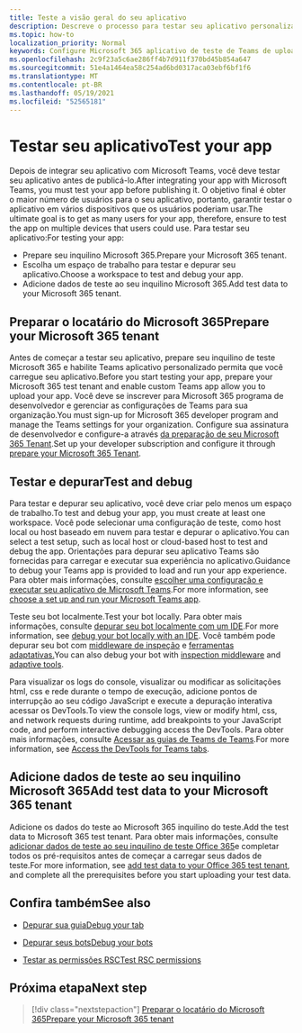 ```yaml
---
title: Teste a visão geral do seu aplicativo
description: Descreve o processo para testar seu aplicativo personalizado Teams em Microsoft 365
ms.topic: how-to
localization_priority: Normal
keywords: Configure Microsoft 365 aplicativo de teste de Teams de upload de inquilinos
ms.openlocfilehash: 2c9f23a5c6ae286ff4b7d911f370bd45b854a647
ms.sourcegitcommit: 51e4a1464ea58c254ad6bd0317aca03ebf6bf1f6
ms.translationtype: MT
ms.contentlocale: pt-BR
ms.lasthandoff: 05/19/2021
ms.locfileid: "52565181"
---
```

# <a name="test-your-app"></a><span data-ttu-id="1b470-104">Testar seu aplicativo</span><span class="sxs-lookup"><span data-stu-id="1b470-104">Test your app</span></span>

<span data-ttu-id="1b470-105">Depois de integrar seu aplicativo com Microsoft Teams, você deve testar seu aplicativo antes de publicá-lo.</span><span class="sxs-lookup"><span data-stu-id="1b470-105">After integrating your app with Microsoft Teams, you must test your app before publishing it.</span></span> <span data-ttu-id="1b470-106">O objetivo final é obter o maior número de usuários para o seu aplicativo, portanto, garantir testar o aplicativo em vários dispositivos que os usuários poderiam usar.</span><span class="sxs-lookup"><span data-stu-id="1b470-106">The ultimate goal is to get as many users for your app, therefore, ensure to test the app on multiple devices that users could use.</span></span> <span data-ttu-id="1b470-107">Para testar seu aplicativo:</span><span class="sxs-lookup"><span data-stu-id="1b470-107">For testing your app:</span></span>

* <span data-ttu-id="1b470-108">Prepare seu inquilino Microsoft 365.</span><span class="sxs-lookup"><span data-stu-id="1b470-108">Prepare your Microsoft 365 tenant.</span></span>
* <span data-ttu-id="1b470-109">Escolha um espaço de trabalho para testar e depurar seu aplicativo.</span><span class="sxs-lookup"><span data-stu-id="1b470-109">Choose a workspace to test and debug your app.</span></span>
* <span data-ttu-id="1b470-110">Adicione dados de teste ao seu inquilino Microsoft 365.</span><span class="sxs-lookup"><span data-stu-id="1b470-110">Add test data to your Microsoft 365 tenant.</span></span>

## <a name="prepare-your-microsoft-365-tenant"></a><span data-ttu-id="1b470-111">Preparar o locatário do Microsoft 365</span><span class="sxs-lookup"><span data-stu-id="1b470-111">Prepare your Microsoft 365 tenant</span></span>

<span data-ttu-id="1b470-112">Antes de começar a testar seu aplicativo, prepare seu inquilino de teste Microsoft 365 e habilite Teams aplicativo personalizado permita que você carregue seu aplicativo.</span><span class="sxs-lookup"><span data-stu-id="1b470-112">Before you start testing your app, prepare your Microsoft 365 test tenant and enable custom Teams app allow you to upload your app.</span></span> <span data-ttu-id="1b470-113">Você deve se inscrever para Microsoft 365 programa de desenvolvedor e gerenciar as configurações de Teams para sua organização.</span><span class="sxs-lookup"><span data-stu-id="1b470-113">You must sign-up for Microsoft 365 developer program and manage the Teams settings for your organization.</span></span> <span data-ttu-id="1b470-114">Configure sua assinatura de desenvolvedor e configure-a através [da preparação de seu Microsoft 365 Tenant](~/concepts/build-and-test/prepare-your-o365-tenant.md).</span><span class="sxs-lookup"><span data-stu-id="1b470-114">Set up your developer subscription and configure it through [prepare your Microsoft 365 Tenant](~/concepts/build-and-test/prepare-your-o365-tenant.md).</span></span>

## <a name="test-and-debug"></a><span data-ttu-id="1b470-115">Testar e depurar</span><span class="sxs-lookup"><span data-stu-id="1b470-115">Test and debug</span></span>

<span data-ttu-id="1b470-116">Para testar e depurar seu aplicativo, você deve criar pelo menos um espaço de trabalho.</span><span class="sxs-lookup"><span data-stu-id="1b470-116">To test and debug your app, you must create at least one workspace.</span></span> <span data-ttu-id="1b470-117">Você pode selecionar uma configuração de teste, como host local ou host baseado em nuvem para testar e depurar o aplicativo.</span><span class="sxs-lookup"><span data-stu-id="1b470-117">You can select a test setup, such as local host or cloud-based host to test and debug the app.</span></span> <span data-ttu-id="1b470-118">Orientações para depurar seu aplicativo Teams são fornecidas para carregar e executar sua experiência no aplicativo.</span><span class="sxs-lookup"><span data-stu-id="1b470-118">Guidance to debug your Teams app is provided to load and run your app experience.</span></span> <span data-ttu-id="1b470-119">Para obter mais informações, consulte [escolher uma configuração e executar seu aplicativo de Microsoft Teams](~/concepts/build-and-test/debug.md).</span><span class="sxs-lookup"><span data-stu-id="1b470-119">For more information, see [choose a set up and run your Microsoft Teams app](~/concepts/build-and-test/debug.md).</span></span>

<span data-ttu-id="1b470-120">Teste seu bot localmente.</span><span class="sxs-lookup"><span data-stu-id="1b470-120">Test your bot locally.</span></span> <span data-ttu-id="1b470-121">Para obter mais informações, consulte [depurar seu bot localmente com um IDE](~/bots/how-to/debug/locally-with-an-ide.md).</span><span class="sxs-lookup"><span data-stu-id="1b470-121">For more information, see [debug your bot locally with an IDE](~/bots/how-to/debug/locally-with-an-ide.md).</span></span> <span data-ttu-id="1b470-122">Você também pode depurar seu bot com [middleware de inspeção](/azure/bot-service/bot-service-debug-inspection-middleware?view=azure-bot-service-4.0&tabs=csharp&preserve-view=true) e [ferramentas adaptativas.](/azure/bot-service/bot-service-debug-adaptive-tools?view=azure-bot-service-4.0&preserve-view=true)</span><span class="sxs-lookup"><span data-stu-id="1b470-122">You can also debug your bot with [inspection middleware](/azure/bot-service/bot-service-debug-inspection-middleware?view=azure-bot-service-4.0&tabs=csharp&preserve-view=true) and [adaptive tools](/azure/bot-service/bot-service-debug-adaptive-tools?view=azure-bot-service-4.0&preserve-view=true).</span></span> 

<span data-ttu-id="1b470-123">Para visualizar os logs do console, visualizar ou modificar as solicitações html, css e rede durante o tempo de execução, adicione pontos de interrupção ao seu código JavaScript e execute a depuração interativa acessar os DevTools.</span><span class="sxs-lookup"><span data-stu-id="1b470-123">To view the console logs, view or modify html, css, and network requests during runtime, add breakpoints to your JavaScript code, and perform interactive debugging access the DevTools.</span></span> <span data-ttu-id="1b470-124">Para obter mais informações, consulte [Acessar as guias de Teams de Teams](~/tabs/how-to/developer-tools.md).</span><span class="sxs-lookup"><span data-stu-id="1b470-124">For more information, see [Access the DevTools for Teams tabs](~/tabs/how-to/developer-tools.md).</span></span> 

## <a name="add-test-data-to-your-microsoft-365-tenant"></a><span data-ttu-id="1b470-125">Adicione dados de teste ao seu inquilino Microsoft 365</span><span class="sxs-lookup"><span data-stu-id="1b470-125">Add test data to your Microsoft 365 tenant</span></span>

<span data-ttu-id="1b470-126">Adicione os dados do teste ao Microsoft 365 inquilino do teste.</span><span class="sxs-lookup"><span data-stu-id="1b470-126">Add the test data to Microsoft 365 test tenant.</span></span> <span data-ttu-id="1b470-127">Para obter mais informações, consulte [adicionar dados de teste ao seu inquilino de teste Office 365](~/concepts/build-and-test/test-data.md)e completar todos os pré-requisitos antes de começar a carregar seus dados de teste.</span><span class="sxs-lookup"><span data-stu-id="1b470-127">For more information, see [add test data to your Office 365 test tenant](~/concepts/build-and-test/test-data.md), and complete all the prerequisites before you start uploading your test data.</span></span>

## <a name="see-also"></a><span data-ttu-id="1b470-128">Confira também</span><span class="sxs-lookup"><span data-stu-id="1b470-128">See also</span></span>

- [<span data-ttu-id="1b470-129">Depurar sua guia</span><span class="sxs-lookup"><span data-stu-id="1b470-129">Debug your tab</span></span>](~/tabs/how-to/developer-tools.md)
 
- [<span data-ttu-id="1b470-130">Depurar seus bots</span><span class="sxs-lookup"><span data-stu-id="1b470-130">Debug your bots</span></span>](~/bots/how-to/debug/locally-with-an-ide.md)

- [<span data-ttu-id="1b470-131">Testar as permissões RSC</span><span class="sxs-lookup"><span data-stu-id="1b470-131">Test RSC permissions</span></span>](~/graph-api/rsc/test-resource-specific-consent.md)

## <a name="next-step"></a><span data-ttu-id="1b470-132">Próxima etapa</span><span class="sxs-lookup"><span data-stu-id="1b470-132">Next step</span></span>

> [!div class="nextstepaction"]
> [<span data-ttu-id="1b470-133">Preparar o locatário do Microsoft 365</span><span class="sxs-lookup"><span data-stu-id="1b470-133">Prepare your Microsoft 365 tenant</span></span>](~/concepts/build-and-test/prepare-your-o365-tenant.md)
